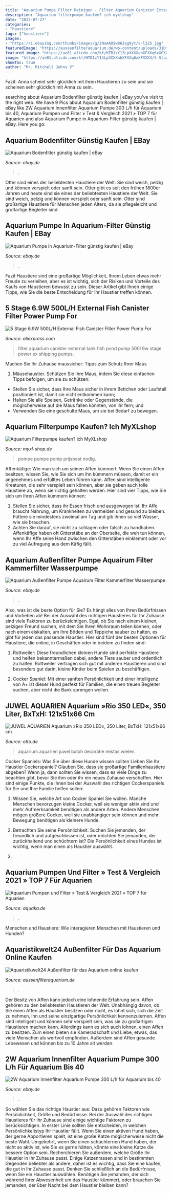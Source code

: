 ```yaml
---
title: "Aquarium Pumpe Filter Reinigen - Filter Aquarium Canister External Tank Fish Pond Pump 500l 9w Stage Power Ex Shipping Pumps"
description: "Aquarium filterpumpe kaufen? ich myxlshop"
date: "2022-07-27"
categories:
- "haustiere"
tags: ["haustiere"]
images:
- "https://i.ebayimg.com/thumbs/images/g/2NoAAOSw86Jag9yt/s-l225.jpg"
featuredImage: "https://aussenfilteraquarium.de/wp-content/uploads/31Df77dVMLL.jpg"
featured_image: "https://ae01.alicdn.com/kf/HTB1zY13LpXXXXahXFXXq6xXFXXX3/5-Stage-6-9W-500L-H-External-Fish-Canister-Filter-Power-Pump-For-Aquarium-Pond-Tank.jpg"
image: "https://ae01.alicdn.com/kf/HTB1zY13LpXXXXahXFXXq6xXFXXX3/5-Stage-6-9W-500L-H-External-Fish-Canister-Filter-Power-Pump-For-Aquarium-Pond-Tank.jpg"
ShowToc: true
author: "Mr. Mitchell Johns V"
---
```



Fazit: Anna scheint sehr glücklich mit ihren Haustieren zu sein und sie scheinen sehr glücklich mit Anna zu sein.

	

		
searching about Aquarium Bodenfilter günstig kaufen | eBay you've visit to the right web. We have 9 Pics about Aquarium Bodenfilter günstig kaufen | eBay like 2W Aquarium Innenfilter Aquarium Pumpe 300 L/h für Aquarium bis 40, Aquarium Pumpen und Filter » Test &amp; Vergleich 2021 » TOP 7 für Aquarien and also Aquarium Pumpe in Aquarium-Filter günstig kaufen | eBay. Here you go:
		
    
## Aquarium Bodenfilter Günstig Kaufen | EBay

<img loading=lazy src="https://i.ebayimg.com/thumbs/images/g/2NoAAOSw86Jag9yt/s-l225.jpg" onerror="this.onerror=null;this.src='https://tse4.mm.bing.net/th?id=OIP.GxTCZJ6lGNh90aSUoGRLZQAAAA&amp;pid=15.1';" alt="Aquarium Bodenfilter günstig kaufen | eBay">

_Source: ebay.de_

>. 

	

Otter sind eines der beliebtesten Haustiere der Welt. Sie sind weich, pelzig und können verspielt oder sanft sein.
Otter gibt es seit den frühen 1800er Jahren und heute sind sie eines der beliebtesten Haustiere der Welt. Sie sind weich, pelzig und können verspielt oder sanft sein. Otter sind großartige Haustiere für Menschen jeden Alters, da sie pflegeleicht und großartige Begleiter sind.

    
## Aquarium Pumpe In Aquarium-Filter Günstig Kaufen | EBay

<img loading=lazy src="https://i.ebayimg.com/thumbs/images/g/qoYAAOSw0AxdpYQ0/s-l225.jpg" onerror="this.onerror=null;this.src='https://tse4.mm.bing.net/th?id=OIP.hU3swwei1F29P2z33cDVDQAAAA&amp;pid=15.1';" alt="Aquarium Pumpe in Aquarium-Filter günstig kaufen | eBay">

_Source: ebay.de_

>. 

	

Fazit
Haustiere sind eine großartige Möglichkeit, Ihrem Leben etwas mehr Freude zu verleihen, aber es ist wichtig, sich der Risiken und Vorteile des Kaufs von Haustieren bewusst zu sein. Dieser Artikel gibt Ihnen einige Tipps, wie Sie die beste Entscheidung für Ihr Haustier treffen können.

    
## 5 Stage 6.9W 500L/H External Fish Canister Filter Power Pump For

<img loading=lazy src="https://ae01.alicdn.com/kf/HTB1zY13LpXXXXahXFXXq6xXFXXX3/5-Stage-6-9W-500L-H-External-Fish-Canister-Filter-Power-Pump-For-Aquarium-Pond-Tank.jpg" onerror="this.onerror=null;this.src='https://tse3.mm.bing.net/th?id=OIP.mAuDKFWTHiNGWBaQZYLkSQHaFj&amp;pid=15.1';" alt="5 Stage 6.9W 500L/H External Fish Canister Filter Power Pump For">

_Source: aliexpress.com_

>filter aquarium canister external tank fish pond pump 500l 9w stage power ex shipping pumps. 

	

Machen Sie Ihr Zuhause maussicher: Tipps zum Schutz Ihrer Maus
1. Mäusehaustier. Schützen Sie Ihre Maus, indem Sie diese einfachen Tipps befolgen, um sie zu schützen:
- Stellen Sie sicher, dass Ihre Maus sicher in ihrem Bettchen oder Laufstall positioniert ist, damit sie nicht entkommen kann;
- Halten Sie alle Speisen, Getränke oder Gegenstände, die möglicherweise auf die Maus fallen könnten, von ihr fern; und
- Verwenden Sie eine geschulte Maus, um sie bei Bedarf zu bewegen.

    
## Aquarium Filterpumpe Kaufen? Ich MyXLshop

<img loading=lazy src="https://cdn.webshopapp.com/shops/137686/files/72311276/aquarium-pumpe-filter.jpg" onerror="this.onerror=null;this.src='https://tse2.mm.bing.net/th?id=OIP.20fn8E_SLw8YGESEEfLzzwHaHa&amp;pid=15.1';" alt="Aquarium Filterpumpe kaufen? ich MyXLshop">

_Source: myxl-shop.de_

>pompe pumpe pomp prijsbest nodig. 

	

Affenkäfige: Wie man sich um seinen Affen kümmert.
Wenn Sie einen Affen besitzen, wissen Sie, wie Sie sich um ihn kümmern müssen, damit er ein angenehmes und erfülltes Leben führen kann. Affen sind intelligente Kreaturen, die sehr verspielt sein können, aber sie geben auch tolle Haustiere ab, wenn sie richtig gehalten werden. Hier sind vier Tipps, wie Sie sich um Ihren Affen kümmern können:
1. Stellen Sie sicher, dass ihr Essen frisch und ausgewogen ist. Ihr Affe braucht Nahrung, um Krankheiten zu vermeiden und gesund zu bleiben. Füttere sie mindestens zweimal am Tag und gib ihnen so viel Wasser, wie sie brauchen.
2. Achten Sie darauf, sie nicht zu schlagen oder falsch zu handhaben. Affenkäfige haben oft Gitterstäbe an der Oberseite, die weh tun können, wenn Ihr Affe seine Hand zwischen den Gitterstäben einklemmt oder vor zu viel Aufregung aus dem Käfig fällt.

    
## Aquarium Außenfilter Pumpe Aquairum Filter Kammerfilter Wasserpumpe

<img loading=lazy src="https://image.pushauction.com/0/0/38fbf371-77e4-4432-9153-1bfe1101c1c7/2831e15f-3d55-4887-a51a-05f26d19752b.jpg" onerror="this.onerror=null;this.src='https://tse4.mm.bing.net/th?id=OIP.gbIoFGhTAmMOd65kyiG1wgHaFH&amp;pid=15.1';" alt="Aquarium Außenfilter Pumpe Aquairum Filter Kammerfilter Wasserpumpe">

_Source: ebay.de_

>. 

	

Also, was ist die beste Option für Sie? Es hängt alles von Ihren Bedürfnissen und Vorlieben ab!
Bei der Auswahl des richtigen Haustieres für Ihr Zuhause sind viele Faktoren zu berücksichtigen. Egal, ob Sie nach einem kleinen, pelzigen Freund suchen, mit dem Sie Ihren Wohnraum teilen können, oder nach einem eiskalten, um Ihre Böden und Teppiche sauber zu halten, es gibt für jeden das passende Haustier. Hier sind fünf der besten Optionen für Haustiere, die online, in Geschäften oder in beidem zu finden sind:
1) Rottweiler: Diese freundlichen kleinen Hunde sind perfekte Haustiere und helfen bekanntermaßen dabei, andere Tiere sauber und ordentlich zu halten. Rottweiler vertragen sich gut mit anderen Haustieren und sind besonders gut darin, kleine Kinder beim Spielen zu beschäftigen.

2) Cocker Spaniel: Mit einer sanften Persönlichkeit und einer Intelligenz von A+ ist dieser Hund perfekt für Familien, die einen treuen Begleiter suchen, aber nicht die Bank sprengen wollen.

    
## JUWEL AQUARIEN Aquarium »Rio 350 LED«, 350 Liter, BxTxH: 121x51x66 Cm

<img loading=lazy src="https://i.otto.de/i/otto/825518a1-df94-58f4-935f-f47118362553/juwel-aquarien-aquarium-rio-350-led-350-liter-bxtxh-121x51x66-cm-hellbraun.jpg?$formatz$" onerror="this.onerror=null;this.src='https://tse3.mm.bing.net/th?id=OIP.nWMYXFsrzZcfoQlV0GXX9gHaEH&amp;pid=15.1';" alt="JUWEL AQUARIEN Aquarium »Rio 350 LED«, 350 Liter, BxTxH: 121x51x66 cm">

_Source: otto.de_

>aquarium aquarien juwel bxtxh decoratie reistas wielen. 

	

Cocker Spaniels: Was Sie über diese Hunde wissen sollten
Lieben Sie Ihr Haustier Cockerspaniel? Glauben Sie, dass sie großartige Familienhaustiere abgeben? Wenn ja, dann sollten Sie wissen, dass es viele Dinge zu beachten gibt, bevor Sie ihm oder ihr ein neues Zuhause verschaffen. Hier sind einige Punkte, die Ihnen bei der Auswahl des richtigen Cockerspaniels für Sie und Ihre Familie helfen sollen:
1. Wissen Sie, welche Art von Cocker Spaniel Sie wollen. Manche Menschen bevorzugen kleine Cocker, weil sie weniger aktiv sind und mehr Aufmerksamkeit benötigen als andere Arten. Andere Menschen mögen größere Cocker, weil sie unabhängiger sein können und mehr Bewegung benötigen als kleinere Hunde.

2. Betrachten Sie seine Persönlichkeit. Suchen Sie jemanden, der freundlich und aufgeschlossen ist, oder möchten Sie jemanden, der zurückhaltend und schüchtern ist? Die Persönlichkeit eines Hundes ist wichtig, wenn man einen als Haustier auswählt.

3.

    
## Aquarium Pumpen Und Filter » Test &amp; Vergleich 2021 » TOP 7 Für Aquarien

<img loading=lazy src="https://www.aquaka.de/wp-content/uploads/Pumpe-3-650x650.jpg" onerror="this.onerror=null;this.src='https://tse2.mm.bing.net/th?id=OIP.-Y-4ca7HXs0K4m4_5cIWagHaHa&amp;pid=15.1';" alt="Aquarium Pumpen und Filter » Test &amp; Vergleich 2021 » TOP 7 für Aquarien">

_Source: aquaka.de_

>. 

	

Menschen und Haustiere: Wie interagieren Menschen mit Haustieren und Hunden?

    
## Aquaristikwelt24 Außenfilter Für Das Aquarium Online Kaufen

<img loading=lazy src="https://aussenfilteraquarium.de/wp-content/uploads/31Df77dVMLL.jpg" onerror="this.onerror=null;this.src='https://tse1.mm.bing.net/th?id=OIP.GC2C8dOyXriD-8aeFlkDiwHaHa&amp;pid=15.1';" alt="Aquaristikwelt24 Außenfilter für das Aquarium online kaufen">

_Source: aussenfilteraquarium.de_

>. 

	

Der Besitz von Affen kann jedoch eine lohnende Erfahrung sein.
Affen gehören zu den beliebtesten Haustieren der Welt. Unabhängig davon, ob Sie einen Affen als Haustier besitzen oder nicht, es lohnt sich, sich die Zeit zu nehmen, ihn und seine einzigartige Persönlichkeit kennenzulernen. Affen sind intelligent und können sehr verspielt sein, was sie zu großartigen Haustieren machen kann. Allerdings kann es sich auch lohnen, einen Affen zu besitzen. Zum einen bieten sie Kameradschaft und Liebe, etwas, das viele Menschen als wertvoll empfinden. Außerdem sind Affen gesunde Lebewesen und können bis zu 10 Jahre alt werden.

    
## 2W Aquarium Innenfilter Aquarium Pumpe 300 L/h Für Aquarium Bis 40

<img loading=lazy src="https://i.ebayimg.com/00/s/MTUwMFgxNTAw/z/NfkAAOSwOHNdMdD9/$_10.JPG?set_id=2" onerror="this.onerror=null;this.src='https://tse4.mm.bing.net/th?id=OIP.ATk2X-27VWtaQ5bnQiEcaAHaHa&amp;pid=15.1';" alt="2W Aquarium Innenfilter Aquarium Pumpe 300 L/h für Aquarium bis 40">

_Source: ebay.de_

>. 

	

So wählen Sie das richtige Haustier aus: Dazu gehören Faktoren wie Persönlichkeit, Größe und Bedürfnisse.
Bei der Auswahl des richtigen Haustieres für Ihr Zuhause sind einige wichtige Faktoren zu berücksichtigen. In erster Linie sollten Sie entscheiden, in welchen Persönlichkeitstyp Ihr Haustier fällt. Wenn Sie einen aktiven Hund haben, der gerne Apportieren spielt, ist eine große Katze möglicherweise nicht die beste Wahl. Umgekehrt, wenn Sie einen schüchternen Hund haben, der nicht so aktiv ist, wie Sie es gerne hätten, könnte eine kleine Katze die bessere Option sein. Recherchieren Sie außerdem, welche Größe Ihr Haustier in Ihr Zuhause passt. Einige Katzenrassen sind in bestimmten Gegenden beliebter als andere, daher ist es wichtig, dass Sie eine kaufen, die gut in Ihr Zuhause passt. Denken Sie schließlich an die Bedürfnisse, wenn Sie ein Haustier auswählen. Benötigen Sie jemanden, der sich während Ihrer Abwesenheit um das Haustier kümmert, oder brauchen Sie jemanden, der über Nacht bei dem Haustier bleiben kann?

